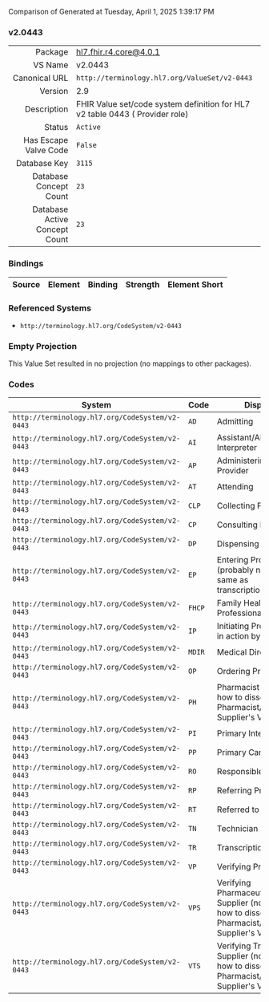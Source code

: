 Comparison of 
Generated at Tuesday, April 1, 2025 1:39:17 PM

### v2.0443

|      |     |
| ---: | --- |
| Package | hl7.fhir.r4.core@4.0.1 |
| VS Name | v2.0443 |
| Canonical URL | `http://terminology.hl7.org/ValueSet/v2-0443` |
| Version | 2.9 |
| Description | FHIR Value set/code system definition for HL7 v2 table 0443 ( Provider role) |
| Status | `Active` |
| Has Escape Valve Code | `False` |
| Database Key | `3115` |
| Database Concept Count | `23` |
| Database Active Concept Count | `23` |
### Bindings

| Source | Element | Binding | Strength | Element Short |
| ------ | ------- | ------- | -------- | ------------- |

### Referenced Systems

* `http://terminology.hl7.org/CodeSystem/v2-0443`
### Empty Projection

This Value Set resulted in no projection (no mappings to other packages).

### Codes

| System | Code | Display |
| ------ | ---- | ------- |
| `http://terminology.hl7.org/CodeSystem/v2-0443` | `AD` | Admitting |
| `http://terminology.hl7.org/CodeSystem/v2-0443` | `AI` | Assistant/Alternate Interpreter |
| `http://terminology.hl7.org/CodeSystem/v2-0443` | `AP` | Administering Provider |
| `http://terminology.hl7.org/CodeSystem/v2-0443` | `AT` | Attending |
| `http://terminology.hl7.org/CodeSystem/v2-0443` | `CLP` | Collecting Provider |
| `http://terminology.hl7.org/CodeSystem/v2-0443` | `CP` | Consulting Provider |
| `http://terminology.hl7.org/CodeSystem/v2-0443` | `DP` | Dispensing Provider |
| `http://terminology.hl7.org/CodeSystem/v2-0443` | `EP` | Entering Provider (probably not the same as transcriptionist?) |
| `http://terminology.hl7.org/CodeSystem/v2-0443` | `FHCP` | Family Health Care Professional |
| `http://terminology.hl7.org/CodeSystem/v2-0443` | `IP` | Initiating Provider (as in action by) |
| `http://terminology.hl7.org/CodeSystem/v2-0443` | `MDIR` | Medical Director |
| `http://terminology.hl7.org/CodeSystem/v2-0443` | `OP` | Ordering Provider |
| `http://terminology.hl7.org/CodeSystem/v2-0443` | `PH` | Pharmacist   (not sure how to dissect Pharmacist/Treatment Supplier's Verifier ID) |
| `http://terminology.hl7.org/CodeSystem/v2-0443` | `PI` | Primary Interpreter |
| `http://terminology.hl7.org/CodeSystem/v2-0443` | `PP` | Primary Care Provider |
| `http://terminology.hl7.org/CodeSystem/v2-0443` | `RO` | Responsible Observer |
| `http://terminology.hl7.org/CodeSystem/v2-0443` | `RP` | Referring Provider |
| `http://terminology.hl7.org/CodeSystem/v2-0443` | `RT` | Referred to Provider |
| `http://terminology.hl7.org/CodeSystem/v2-0443` | `TN` | Technician |
| `http://terminology.hl7.org/CodeSystem/v2-0443` | `TR` | Transcriptionist |
| `http://terminology.hl7.org/CodeSystem/v2-0443` | `VP` | Verifying Provider |
| `http://terminology.hl7.org/CodeSystem/v2-0443` | `VPS` | Verifying Pharmaceutical Supplier   (not sure how to dissect Pharmacist/Treatment Supplier's Verifier ID) |
| `http://terminology.hl7.org/CodeSystem/v2-0443` | `VTS` | Verifying Treatment Supplier   (not sure how to dissect Pharmacist/Treatment Supplier's Verifier ID) |
